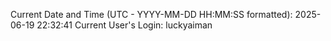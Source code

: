 Current Date and Time (UTC - YYYY-MM-DD HH:MM:SS formatted): 2025-06-19 22:32:41
Current User's Login: luckyaiman
